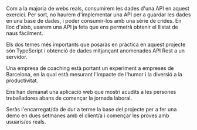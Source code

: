 Com a la majoria de webs reals, consumirem les dades d'una API en aquest exercici. Per sort, no haurem d'implementar una API per a guardar les dades en una base de dades, i poder consumir-los amb una sèrie de crides. En lloc d'això, usarem una API ja feta que ens permetrà obtenir el llistat de naus fàcilment.

Els dos temes més importants que posaràs en pràctica en aquest projecte són TypeScript i obtenció de dades mitjançant anomenades API Rest a un servidor.

Una empresa de coaching està portant un experiment a empreses de Barcelona, en la qual està mesurant l'impacte de l'humor i la diversió a la productivitat.

Ens han demanat una aplicació web que mostri acudits a les persones treballadores abans de començar la jornada laboral.

Seràs l'encarregat/da de dur a terme la base del projecte per a fer una demo en dues setmanes amb el client/a i començar les proves amb usuaris/es reals.
